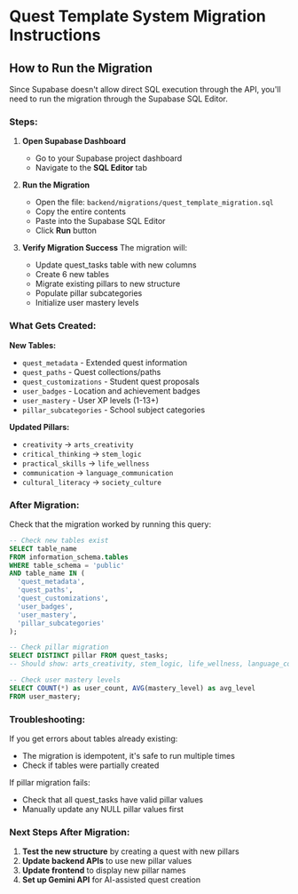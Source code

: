 # Quest Template System Migration Instructions

## How to Run the Migration

Since Supabase doesn't allow direct SQL execution through the API, you'll need to run the migration through the Supabase SQL Editor.

### Steps:

1. **Open Supabase Dashboard**
   - Go to your Supabase project dashboard
   - Navigate to the **SQL Editor** tab

2. **Run the Migration**
   - Open the file: `backend/migrations/quest_template_migration.sql`
   - Copy the entire contents
   - Paste into the Supabase SQL Editor
   - Click **Run** button

3. **Verify Migration Success**
   The migration will:
   - Update quest_tasks table with new columns
   - Create 6 new tables
   - Migrate existing pillars to new structure
   - Populate pillar subcategories
   - Initialize user mastery levels

### What Gets Created:

**New Tables:**
- `quest_metadata` - Extended quest information
- `quest_paths` - Quest collections/paths
- `quest_customizations` - Student quest proposals
- `user_badges` - Location and achievement badges
- `user_mastery` - User XP levels (1-13+)
- `pillar_subcategories` - School subject categories

**Updated Pillars:**
- `creativity` → `arts_creativity`
- `critical_thinking` → `stem_logic`
- `practical_skills` → `life_wellness`
- `communication` → `language_communication`
- `cultural_literacy` → `society_culture`

### After Migration:

Check that the migration worked by running this query:
```sql
-- Check new tables exist
SELECT table_name 
FROM information_schema.tables 
WHERE table_schema = 'public' 
AND table_name IN (
  'quest_metadata',
  'quest_paths',
  'quest_customizations',
  'user_badges',
  'user_mastery',
  'pillar_subcategories'
);

-- Check pillar migration
SELECT DISTINCT pillar FROM quest_tasks;
-- Should show: arts_creativity, stem_logic, life_wellness, language_communication, society_culture

-- Check user mastery levels
SELECT COUNT(*) as user_count, AVG(mastery_level) as avg_level 
FROM user_mastery;
```

### Troubleshooting:

If you get errors about tables already existing:
- The migration is idempotent, it's safe to run multiple times
- Check if tables were partially created

If pillar migration fails:
- Check that all quest_tasks have valid pillar values
- Manually update any NULL pillar values first

### Next Steps After Migration:

1. **Test the new structure** by creating a quest with new pillars
2. **Update backend APIs** to use new pillar values
3. **Update frontend** to display new pillar names
4. **Set up Gemini API** for AI-assisted quest creation